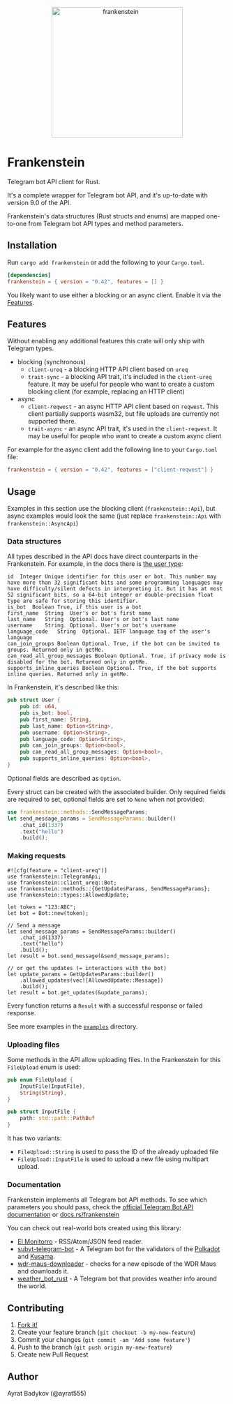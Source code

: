 <p align="center"><img src="frankenstein_logo.png" alt="frankenstein" height="300px"></p>

# Frankenstein

Telegram bot API client for Rust.

It's a complete wrapper for Telegram bot API, and it's up-to-date with version 9.0 of the API.

Frankenstein's data structures (Rust structs and enums) are mapped one-to-one from Telegram bot API types and method parameters.

## Installation

Run `cargo add frankenstein` or add the following to your `Cargo.toml`.

```toml
[dependencies]
frankenstein = { version = "0.42", features = [] }
```

You likely want to use either a blocking or an async client. Enable it via the [Features](#features).

## Features

Without enabling any additional features this crate will only ship with Telegram types.

- blocking (synchronous)
  - `client-ureq` - a blocking HTTP API client based on `ureq`
  - `trait-sync` - a blocking API trait, it's included in the `client-ureq` feature. It may be useful for people who want to create a custom blocking client (for example, replacing an HTTP client)
- async
  - `client-reqwest` - an async HTTP API client based on `reqwest`. This client partially supports wasm32, but file uploads are currently not supported there.
  - `trait-async` - an async API trait, it's used in the `client-reqwest`. It may be useful for people who want to create a custom async client

For example for the async client add the following line to your `Cargo.toml` file:

```toml
frankenstein = { version = "0.42", features = ["client-reqwest"] }
```

## Usage

Examples in this section use the blocking client (`frankenstein::Api`), but async examples would look the same (just replace `frankenstein::Api` with `frankenstein::AsyncApi`)

### Data structures

All types described in the API docs have direct counterparts in the Frankenstein. For example, in the docs there is [the user type](https://core.telegram.org/bots/api#user):

```plaintext
id	Integer	Unique identifier for this user or bot. This number may have more than 32 significant bits and some programming languages may have difficulty/silent defects in interpreting it. But it has at most 52 significant bits, so a 64-bit integer or double-precision float type are safe for storing this identifier.
is_bot	Boolean	True, if this user is a bot
first_name	String	User's or bot's first name
last_name	String	Optional. User's or bot's last name
username	String	Optional. User's or bot's username
language_code	String	Optional. IETF language tag of the user's language
can_join_groups	Boolean	Optional. True, if the bot can be invited to groups. Returned only in getMe.
can_read_all_group_messages	Boolean	Optional. True, if privacy mode is disabled for the bot. Returned only in getMe.
supports_inline_queries	Boolean	Optional. True, if the bot supports inline queries. Returned only in getMe.
```

In Frankenstein, it's described like this:

```rust
pub struct User {
    pub id: u64,
    pub is_bot: bool,
    pub first_name: String,
    pub last_name: Option<String>,
    pub username: Option<String>,
    pub language_code: Option<String>,
    pub can_join_groups: Option<bool>,
    pub can_read_all_group_messages: Option<bool>,
    pub supports_inline_queries: Option<bool>,
}
```

Optional fields are described as `Option`.

Every struct can be created with the associated builder. Only required fields are required to set, optional fields are set to `None` when not provided:

```rust
use frankenstein::methods::SendMessageParams;
let send_message_params = SendMessageParams::builder()
    .chat_id(1337)
    .text("hello")
    .build();
```

### Making requests

```rust,no_run
#![cfg(feature = "client-ureq")]
use frankenstein::TelegramApi;
use frankenstein::client_ureq::Bot;
use frankenstein::methods::{GetUpdatesParams, SendMessageParams};
use frankenstein::types::AllowedUpdate;

let token = "123:ABC";
let bot = Bot::new(token);

// Send a message
let send_message_params = SendMessageParams::builder()
    .chat_id(1337)
    .text("hello")
    .build();
let result = bot.send_message(&send_message_params);

// or get the updates (= interactions with the bot)
let update_params = GetUpdatesParams::builder()
    .allowed_updates(vec![AllowedUpdate::Message])
    .build();
let result = bot.get_updates(&update_params);
```

Every function returns a `Result` with a successful response or failed response.

See more examples in the [`examples`](https://github.com/ayrat555/frankenstein/tree/0.40.2/examples) directory.

### Uploading files

Some methods in the API allow uploading files. In the Frankenstein for this `FileUpload` enum is used:

```rust
pub enum FileUpload {
    InputFile(InputFile),
    String(String),
}

pub struct InputFile {
    path: std::path::PathBuf
}
```

It has two variants:

- `FileUpload::String` is used to pass the ID of the already uploaded file
- `FileUpload::InputFile` is used to upload a new file using multipart upload.

### Documentation

Frankenstein implements all Telegram bot API methods. To see which parameters you should pass, check the [official Telegram Bot API documentation](https://core.telegram.org/bots/api#available-methods) or [docs.rs/frankenstein](https://docs.rs/frankenstein/0.42.0/frankenstein/trait.TelegramApi.html#provided-methods)

You can check out real-world bots created using this library:

- [El Monitorro](https://github.com/ayrat555/el_monitorro) - RSS/Atom/JSON feed reader.
- [subvt-telegram-bot](https://github.com/helikon-labs/subvt-backend/tree/main/subvt-telegram-bot) - A Telegram bot for the validators of the [Polkadot](https://polkadot.network/) and [Kusama](https://kusama.network/).
- [wdr-maus-downloader](https://github.com/EdJoPaTo/wdr-maus-downloader) - checks for a new episode of the WDR Maus and downloads it.
- [weather_bot_rust](https://github.com/pxp9/weather_bot_rust) - A Telegram bot that provides weather info around the world.

## Contributing

1. [Fork it!](https://github.com/ayrat555/frankenstein/fork)
2. Create your feature branch (`git checkout -b my-new-feature`)
3. Commit your changes (`git commit -am 'Add some feature'`)
4. Push to the branch (`git push origin my-new-feature`)
5. Create new Pull Request

## Author

Ayrat Badykov (@ayrat555)
